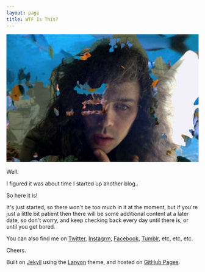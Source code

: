 ```yaml
---
layout: page
title: WTF Is This?
---
```


![A picture of me.](assets/josh-messiah.jpg)

Well.

I figured it was about time I started up another blog..

So here it is!

It's just started, so there won't be too much in it at the moment, but if you're just a little bit patient then there will be some additional content at a later date, so don't worry, and keep checking back every day until there is, or until you get bored.

You can also find me on [Twitter](https://twitter.com/phocks), [Instagrm](http://instagram.com/phocks), [Facebook](https://facebook.com/phocks), [Tumblr](http://phocks.tumblr.com/), etc, etc, etc.

Cheers.

Built on [Jekyll](http://jekyllrb.com/) using the [Lanyon](http://lanyon.getpoole.com/) theme, and hosted on [GitHub Pages](https://pages.github.com/).